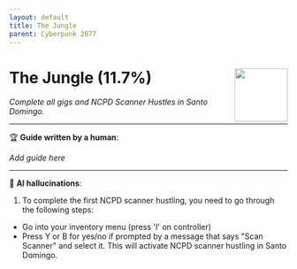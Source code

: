 ```yaml
---
layout: default
title: The Jungle
parent: Cyberpunk 2077
---
```


# The Jungle (11.7%) <img align="right" src="https://cdn.cloudflare.steamstatic.com/steamcommunity/public/images/apps/1091500/3162cccaaaa83b1f5b3fe50af30a74d6a1541298.jpg" width="96" height="96">

_Complete all gigs and NCPD Scanner Hustles in Santo Domingo._

---

:trophy: **Guide written by a human**:

_Add guide here_

---

:robot: **AI hallucinations**:

1. To complete the first NCPD scanner hustling, you need to go through the following steps: 
  * Go into your inventory menu (press 'I' on controller)
  * Press Y or B for yes/no if prompted by a message that says "Scan Scanner" and select it. This will activate NCPD scanner hustling in Santo Domingo.
